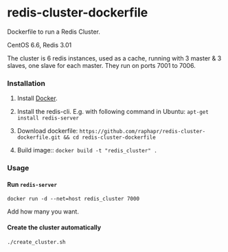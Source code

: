 # redis-cluster-dockerfile
 Dockerfile to run a Redis Cluster.
 
 CentOS 6.6, Redis 3.01
 
 The cluster is 6 redis instances, used as a cache, running with 3 master & 3 slaves, one slave for each master. They run on ports 7001 to 7006.

### Installation

1. Install [Docker](https://www.docker.com/).

2. Install the redis-cli. E.g. with following command in Ubuntu: `apt-get install redis-server`

3. Download dockerfile: `https://github.com/raphapr/redis-cluster-dockerfile.git && cd redis-cluster-dockerfile`

4. Build image:: `docker build -t "redis_cluster" .`

### Usage

#### Run `redis-server`
    
    docker run -d --net=host redis_cluster 7000
    
Add how many you want.

#### Create the cluster automatically

    ./create_cluster.sh
